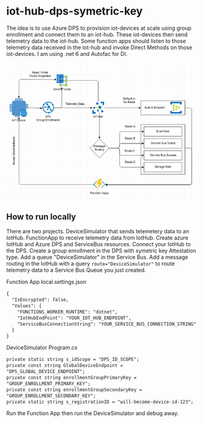 # iot-hub-dps-symetric-key
The idea is to use Azure DPS to provision iot-devices at scale using group enrollment and connect them to an iot-hub. These iot-devices then send telemetry data to the iot-hub. Some function apps should listen to those telemetry data received in the iot-hub and invoke Direct Methods on those iot-devices. I am using .net 6 and Autofac for DI.

<img src="iot-hub-dps.jpg" />

## How to run locally
There are two projects. DeviceSimulator that sends telemetery data to an IotHub. FunctionApp to receive telemetry data from IotHub. Create azure IotHub and Azure DPS and ServiceBus resources. Connect your IotHub to the DPS. Create a group enrollment in the DPS with symetric key Attestation type. Add a queue "DeviceSimulator" in the Service Bus. Add a message routing in the IotHub with a query ``` route="DeviceSimulator" ``` to route telemetry data to a Service Bus Queue you just created.


Function App local.settings.json
```
{
  "IsEncrypted": false,
  "Values": {
    "FUNCTIONS_WORKER_RUNTIME": "dotnet",
    "IotHubEndPoint": "YOUR_IOT_HUB_ENDPOINT",
    "ServiceBusConnectionString": "YOUR_SERVICE_BUS_CONNECTION_STRING"
  }
}
```

DeviceSimulator Program.cs
```
private static string s_idScope = "DPS_ID_SCOPE";
private const string GlobalDeviceEndpoint = "DPS_GLOBAL_DEVICE_ENDPOINT";
private const string enrollmentGroupPrimaryKey = "GROUP_ENROLLMENT_PRIMARY_KEY";
private const string enrollmentGroupSecondaryKey = "GROUP_ENROLLMENT_SECONDARY_KEY";
private static string s_registrationID = "will-become-device-id-123";
```

Run the Function App then run the DeviceSimulator and debug away.
